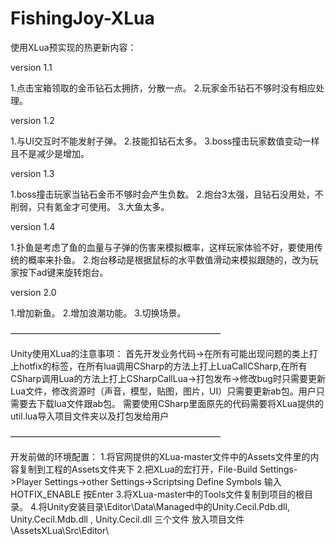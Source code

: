 # FishingJoy-XLua
使用XLua预实现的热更新内容：

version  1.1

1.点击宝箱领取的金币钻石太拥挤，分散一点。
2.玩家金币钻石不够时没有相应处理。

version  1.2

1.与UI交互时不能发射子弹。
2.技能扣钻石太多。
3.boss撞击玩家数值变动一样且不是减少是增加。


version  1.3

1.boss撞击玩家当钻石金币不够时会产生负数。
2.炮台3太强，且钻石没用处，不削弱，只有氪金才可使用。
3.大鱼太多。 

version  1.4

1.扑鱼是考虑了鱼的血量与子弹的伤害来模拟概率，这样玩家体验不好，要使用传统的概率来扑鱼。
2.炮台移动是根据鼠标的水平数值滑动来模拟跟随的，改为玩家按下ad键来旋转炮台。

version  2.0

1.增加新鱼。
2.增加浪潮功能。
3.切换场景。

————————————————————————

Unity使用XLua的注意事项：
      首先开发业务代码->在所有可能出现问题的类上打上hotfix的标签，在所有lua调用CSharp的方法上打上LuaCallCSharp,在所有CSharp调用Lua的方法上打上CSharpCallLua->打包发布->修改bug时只需要更新Lua文件，修改资源时（声音，模型，贴图，图片，UI）只需要更新ab包。用户只需要去下载lua文件跟ab包。
      需要使用CSharp里面原先的代码需要将XLua提供的util.lua导入项目文件夹以及打包发给用户

————————————————————————

开发前做的环境配置：
1.将官网提供的XLua-master文件中的Assets文件里的内容复制到工程的Assets文件夹下
2.把XLua的宏打开，File-Build Settings->Player Settings->other Settings->Scriptsing Define Symbols 输入HOTFIX_ENABLE 按Enter
3.将XLua-master中的Tools文件复制到项目的根目录。
4.将Unity安装目录\Editor\Data\Managed中的Unity.Cecil.Pdb.dll, Unity.Cecil.Mdb.dll , Unity.Cecil.dll 三个文件 放入项目文件\AssetsXLua\Src\Editor\

